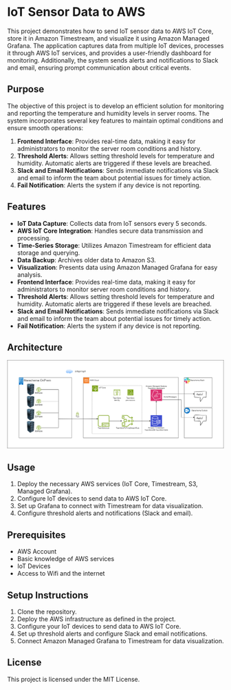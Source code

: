 # IoT Sensor Data to AWS

This project demonstrates how to send IoT sensor data to AWS IoT Core, store it in Amazon Timestream, and visualize it using Amazon Managed Grafana. The application captures data from multiple IoT devices, processes it through AWS IoT services, and provides a user-friendly dashboard for monitoring. Additionally, the system sends alerts and notifications to Slack and email, ensuring prompt communication about critical events.

## Purpose
The objective of this project is to develop an efficient solution for monitoring and reporting the temperature and humidity levels in server rooms. The system incorporates several key features to maintain optimal conditions and ensure smooth operations:

1. **Frontend Interface**: Provides real-time data, making it easy for administrators to monitor the server room conditions and history.
2. **Threshold Alerts**: Allows setting threshold levels for temperature and humidity. Automatic alerts are triggered if these levels are breached.
3. **Slack and Email Notifications**: Sends immediate notifications via Slack and email to inform the team about potential issues for timely action.
4. **Fail Notification**: Alerts the system if any device is not reporting.

## Features
- **IoT Data Capture**: Collects data from IoT sensors every 5 seconds.
- **AWS IoT Core Integration**: Handles secure data transmission and processing.
- **Time-Series Storage**: Utilizes Amazon Timestream for efficient data storage and querying.
- **Data Backup**: Archives older data to Amazon S3.
- **Visualization**: Presents data using Amazon Managed Grafana for easy analysis.
- **Frontend Interface**: Provides real-time data, making it easy for administrators to monitor server room conditions and history.
- **Threshold Alerts**: Allows setting threshold levels for temperature and humidity. Automatic alerts are triggered if these levels are breached.
- **Slack and Email Notifications**: Sends immediate notifications via Slack and email to inform the team about potential issues for timely action.
- **Fail Notification**: Alerts the system if any device is not reporting.

## Architecture
![Infrastructure](./static/infra.png)

## Usage
1. Deploy the necessary AWS services (IoT Core, Timestream, S3, Managed Grafana).
2. Configure IoT devices to send data to AWS IoT Core.
3. Set up Grafana to connect with Timestream for data visualization.
4. Configure threshold alerts and notifications (Slack and email).

## Prerequisites
- AWS Account
- Basic knowledge of AWS services
- IoT Devices
- Access to Wifi and the internet

## Setup Instructions
1. Clone the repository.
2. Deploy the AWS infrastructure as defined in the project.
3. Configure your IoT devices to send data to AWS IoT Core.
4. Set up threshold alerts and configure Slack and email notifications.
5. Connect Amazon Managed Grafana to Timestream for data visualization.

## License
This project is licensed under the MIT License.
